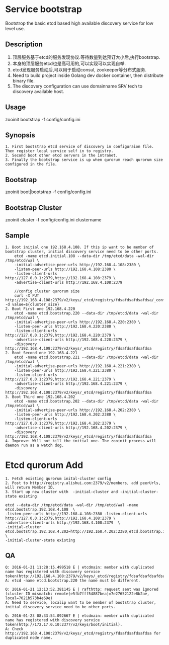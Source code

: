 # Service bootstrap

Bootstrop the basic etcd based high available discovery service for low level use.

## Description

1. 顶层服务基于etcd的服务发现协议.等待数量到达预订大小后,执行bootstrap.
2. 本身的顶层服务etcd也是高可用的,可以实现可以实现自举.
3. etcd发现服务启动后,可以用于启动consul, zookeeper等分布式服务.
4. Need to build project inside Golang dev docker container, then distribute binary file.
5. The discovery configuration can use domainname SRV tech to discovery available host.


## Usage

zooinit bootstrap -f config/config.ini


## Synopsis

    1. First bootstrap etcd service of discovery in configuraion file. Then register local service self in to registry.
    2. Second boot other etcd servers in the intranet.
    3. Finally the bootstrap service is up when qurorum reach qurorum size configured in the file.

## Bootstrap

zooinit boot|bootstrap -f config/config.ini


## Bootstrap Cluster

zooinit cluster -f config/config.ini clustername

## Sample

    1. Boot initial one 192.168.4.108. If this ip want to be member of bootstrap cluster, initial discovery service need to be other ports.
        etcd -name etcd.initial.108 --data-dir /tmp/etcd/data -wal-dir /tmp/etcd/wal \
        -initial-advertise-peer-urls http://192.168.4.108:2380 \
        -listen-peer-urls http://192.168.4.108:2380 \
        -listen-client-urls http://127.0.0.1:2379,http://192.168.4.108:2379 \
        -advertise-client-urls http://192.168.4.108:2379

        //config cluster qurorum size
        curl -X PUT http://192.168.4.108:2379/v2/keys/_etcd/registry/fdsafdsafdsafdsa/_config/size -d value=${cluster_size}
    2. Boot First one 192.168.4.220
        etcd -name etcd.bootstrap.220 --data-dir /tmp/etcd/data -wal-dir /tmp/etcd/wal \
        -initial-advertise-peer-urls http://192.168.4.220:2380 \
        -listen-peer-urls http://192.168.4.220:2380 \
        -listen-client-urls http://127.0.0.1:2379,http://192.168.4.220:2379 \
        -advertise-client-urls http://192.168.4.220:2379 \
        -discovery http://192.168.4.108:2379/v2/keys/_etcd/registry/fdsafdsafdsafdsa
    2. Boot Second one 192.168.4.221
        etcd -name etcd.bootstrap.221 --data-dir /tmp/etcd/data -wal-dir /tmp/etcd/wal \
        -initial-advertise-peer-urls http://192.168.4.221:2380 \
        -listen-peer-urls http://192.168.4.221:2380 \
        -listen-client-urls http://127.0.0.1:2379,http://192.168.4.221:2379 \
        -advertise-client-urls http://192.168.4.221:2379 \
        -discovery http://192.168.4.108:2379/v2/keys/_etcd/registry/fdsafdsafdsafdsa
    3. Boot Third one 192.168.4.202
        etcd -name etcd.bootstrap.202 --data-dir /tmp/etcd/data -wal-dir /tmp/etcd/wal \
        -initial-advertise-peer-urls http://192.168.4.202:2380 \
        -listen-peer-urls http://192.168.4.202:2380 \
        -listen-client-urls http://127.0.0.1:2379,http://192.168.4.202:2379 \
        -advertise-client-urls http://192.168.4.202:2379 \
        -discovery http://192.168.4.108:2379/v2/keys/_etcd/registry/fdsafdsafdsafdsa
    4. Improve: Will not kill the initial one. The zooinit process will daemon run as a watch dog.

# Etcd qurorum Add

    1. Fetch existing qurorum inital-cluster config
    2. Post to http://registry.alishui.com:2379/v2/members, add peerUrls, will return Member ID.
    3. Start up new cluster with  -initial-cluster and -initial-cluster-state existing

    etcd --data-dir /tmp/etcd/data -wal-dir /tmp/etcd/wal -name etcd.bootstrap.192.168.4.108  \
    -listen-peer-urls http://192.168.4.108:2380 -listen-client-urls http://127.0.0.1:2379,http://192.168.4.108:2379 \
    -advertise-client-urls http://192.168.4.108:2379  \
    -initial-cluster etcd.bootstrap.192.168.4.202=http://192.168.4.202:2380,etcd.bootstrap.192.168.4.220=http://192.168.4.220:2380,etcd.bootstrap.192.168.4.221=http://192.168.4.221:2380,etcd.bootstrap.192.168.4.108=http://192.168.4.108:2380  \
    -initial-cluster-state existing



## QA
    Q: 2016-01-21 11:28:15.499518 E | etcdmain: member with duplicated name has registered with discovery service token(http://192.168.4.108:2379/v2/keys/_etcd/registry/fdsafdsafdsafdsa).
    A: etcd -name etcd.bootstrap.220 the name must be different.

    Q: 2016-01-21 12:13:52.381145 E | rafthttp: request sent was ignored (cluster ID mismatch: remote[e5fb7fff54887bea]=7e27652122e8b2ae, local=7021b573b4e69e)
    A: Need to service, localip want to be member of bootstrap cluster, initial discovery service need to be other ports.

    Q: 2016-01-23 08:33:54.092667 E | etcdmain: member with duplicated name has registered with discovery service token(http://172.17.0.10:2377/v2/keys/boot/initial).
    A: Check http://192.168.4.108:2379/v2/keys/_etcd/registry/fdsafdsafdsafdsa for duplicated node name.